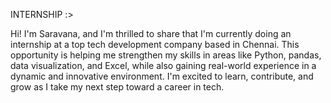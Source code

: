 INTERNSHIP :>

Hi! I'm Saravana, and I'm thrilled to share that I'm currently doing an internship at a top tech development company based in Chennai. This opportunity is helping me strengthen my skills in areas like Python, pandas, data visualization, and Excel, while also gaining real-world experience in a dynamic and innovative environment. I'm excited to learn, contribute, and grow as I take my next step toward a career in tech.
